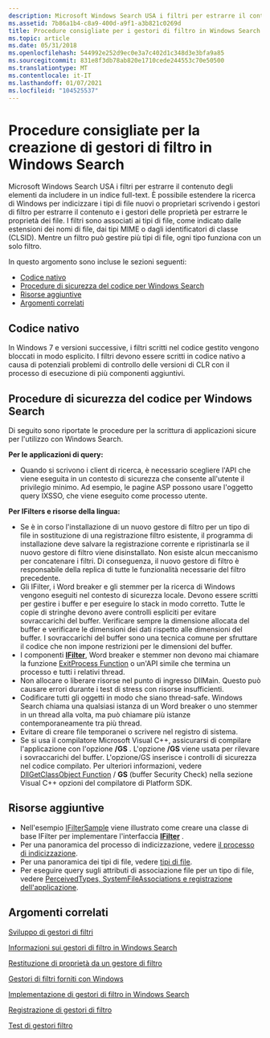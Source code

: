 ```yaml
---
description: Microsoft Windows Search USA i filtri per estrarre il contenuto degli elementi da includere in un indice full-text.
ms.assetid: 7b86a1b4-c8a9-400d-a9f1-a3b821c0269d
title: Procedure consigliate per i gestori di filtro in Windows Search
ms.topic: article
ms.date: 05/31/2018
ms.openlocfilehash: 544992e252d9ec0e3a7c402d1c348d3e3bfa9a85
ms.sourcegitcommit: 831e8f3db78ab820e1710cede244553c70e50500
ms.translationtype: MT
ms.contentlocale: it-IT
ms.lasthandoff: 01/07/2021
ms.locfileid: "104525537"
---
```

# <a name="best-practices-for-creating-filter-handlers-in-windows-search"></a>Procedure consigliate per la creazione di gestori di filtro in Windows Search

Microsoft Windows Search USA i filtri per estrarre il contenuto degli elementi da includere in un indice full-text. È possibile estendere la ricerca di Windows per indicizzare i tipi di file nuovi o proprietari scrivendo i gestori di filtro per estrarre il contenuto e i gestori delle proprietà per estrarre le proprietà dei file. I filtri sono associati ai tipi di file, come indicato dalle estensioni dei nomi di file, dai tipi MIME o dagli identificatori di classe (CLSID). Mentre un filtro può gestire più tipi di file, ogni tipo funziona con un solo filtro.

In questo argomento sono incluse le sezioni seguenti:

-   [Codice nativo](#native-code)
-   [Procedure di sicurezza del codice per Windows Search](#secure-code-practices-for-windows-search)
-   [Risorse aggiuntive](#additional-resources)
-   [Argomenti correlati](#related-topics)

## <a name="native-code"></a>Codice nativo

In Windows 7 e versioni successive, i filtri scritti nel codice gestito vengono bloccati in modo esplicito. I filtri devono essere scritti in codice nativo a causa di potenziali problemi di controllo delle versioni di CLR con il processo di esecuzione di più componenti aggiuntivi.

## <a name="secure-code-practices-for-windows-search"></a>Procedure di sicurezza del codice per Windows Search

Di seguito sono riportate le procedure per la scrittura di applicazioni sicure per l'utilizzo con Windows Search.

**Per le applicazioni di query:**

-   Quando si scrivono i client di ricerca, è necessario scegliere l'API che viene eseguita in un contesto di sicurezza che consente all'utente il privilegio minimo. Ad esempio, le pagine ASP possono usare l'oggetto query IXSSO, che viene eseguito come processo utente.

**Per IFilters e risorse della lingua:**

-   Se è in corso l'installazione di un nuovo gestore di filtro per un tipo di file in sostituzione di una registrazione filtro esistente, il programma di installazione deve salvare la registrazione corrente e ripristinarla se il nuovo gestore di filtro viene disinstallato. Non esiste alcun meccanismo per concatenare i filtri. Di conseguenza, il nuovo gestore di filtro è responsabile della replica di tutte le funzionalità necessarie del filtro precedente.
-   Gli IFilter, i Word breaker e gli stemmer per la ricerca di Windows vengono eseguiti nel contesto di sicurezza locale. Devono essere scritti per gestire i buffer e per eseguire lo stack in modo corretto. Tutte le copie di stringhe devono avere controlli espliciti per evitare sovraccarichi del buffer. Verificare sempre la dimensione allocata del buffer e verificare le dimensioni dei dati rispetto alle dimensioni del buffer. I sovraccarichi del buffer sono una tecnica comune per sfruttare il codice che non impone restrizioni per le dimensioni del buffer.
-   I componenti [**IFilter**](/windows/win32/api/filter/nn-filter-ifilter), Word breaker e stemmer non devono mai chiamare la funzione [ExitProcess Function](/windows/win32/api/processthreadsapi/nf-processthreadsapi-exitprocess) o un'API simile che termina un processo e tutti i relativi thread.
-   Non allocare o liberare risorse nel punto di ingresso DllMain. Questo può causare errori durante i test di stress con risorse insufficienti.
-   Codificare tutti gli oggetti in modo che siano thread-safe. Windows Search chiama una qualsiasi istanza di un Word breaker o uno stemmer in un thread alla volta, ma può chiamare più istanze contemporaneamente tra più thread.
-   Evitare di creare file temporanei o scrivere nel registro di sistema.
-   Se si usa il compilatore Microsoft Visual C++, assicurarsi di compilare l'applicazione con l'opzione **/GS** . L'opzione **/GS** viene usata per rilevare i sovraccarichi del buffer. L'opzione/GS inserisce i controlli di sicurezza nel codice compilato. Per ulteriori informazioni, vedere [DllGetClassObject Function](https://msdn.microsoft.com/library/8dbf701c(vs.71).aspx)  / **GS** (buffer Security Check) nella sezione Visual C++ opzioni del compilatore di Platform SDK.

## <a name="additional-resources"></a>Risorse aggiuntive

-   Nell'esempio [IFilterSample](https://github.com/microsoft/Windows-classic-samples/tree/master/Samples/Win7Samples/winui/WindowsSearch/IFilterSample) viene illustrato come creare una classe di base IFilter per implementare l'interfaccia [**IFilter**](/windows/win32/api/filter/nn-filter-ifilter) .
-   Per una panoramica del processo di indicizzazione, vedere [il processo di indicizzazione](-search-indexing-process-overview.md).
-   Per una panoramica dei tipi di file, vedere [tipi di file](../shell/fa-file-types.md).
-   Per eseguire query sugli attributi di associazione file per un tipo di file, vedere [PerceivedTypes, SystemFileAssociations e registrazione dell'applicazione](/previous-versions/windows/desktop/legacy/cc144150(v=vs.85)).

## <a name="related-topics"></a>Argomenti correlati

<dl> <dt>

[Sviluppo di gestori di filtri](-search-ifilter-conceptual.md)
</dt> <dt>

[Informazioni sui gestori di filtro in Windows Search](-search-ifilter-about.md)
</dt> <dt>

[Restituzione di proprietà da un gestore di filtro](-search-ifilter-property-filtering.md)
</dt> <dt>

[Gestori di filtri forniti con Windows](-search-ifilter-implementations.md)
</dt> <dt>

[Implementazione di gestori di filtro in Windows Search](-search-ifilter-constructing-filters.md)
</dt> <dt>

[Registrazione di gestori di filtro](-search-ifilter-registering-filters.md)
</dt> <dt>

[Test di gestori filtro](-search-ifilter-testing-filters.md)
</dt> </dl>

 

 
